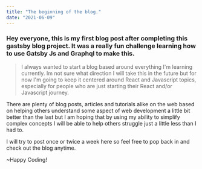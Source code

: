 ```yaml
---
title: "The beginning of the blog."
date: "2021-06-09"
---
```


### Hey everyone, this is my first blog post after completing this gastsby blog project. It was a really fun challenge learning how to use Gatsby Js and Graphql to make this.

> I always wanted to start a blog based around everything I'm learning currently. Im not sure what direction I will take this in the future but for now I'm going to keep it centered around React and Javascript topics, especially for people who are just starting their React and/or Javascript journey.

There are plenty of blog posts, articles and tutorials alike on the web based on helping others understand some aspect of web development a little bit better than the last but I am hoping that by using my ability to simplify complex concepts I will be able to help others struggle just a little less than I had to.

I will try to post once or twice a week here so feel free to pop back in and check out the blog anytime.

~Happy Coding!
